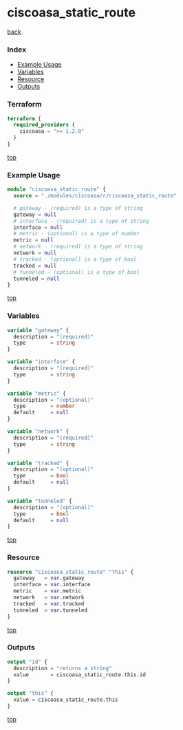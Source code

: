 # ciscoasa_static_route

[back](../ciscoasa.md)

### Index

- [Example Usage](#example-usage)
- [Variables](#variables)
- [Resource](#resource)
- [Outputs](#outputs)

### Terraform

```terraform
terraform {
  required_providers {
    ciscoasa = ">= 1.2.0"
  }
}
```

[top](#index)

### Example Usage

```terraform
module "ciscoasa_static_route" {
  source = "./modules/ciscoasa/r/ciscoasa_static_route"

  # gateway - (required) is a type of string
  gateway = null
  # interface - (required) is a type of string
  interface = null
  # metric - (optional) is a type of number
  metric = null
  # network - (required) is a type of string
  network = null
  # tracked - (optional) is a type of bool
  tracked = null
  # tunneled - (optional) is a type of bool
  tunneled = null
}
```

[top](#index)

### Variables

```terraform
variable "gateway" {
  description = "(required)"
  type        = string
}

variable "interface" {
  description = "(required)"
  type        = string
}

variable "metric" {
  description = "(optional)"
  type        = number
  default     = null
}

variable "network" {
  description = "(required)"
  type        = string
}

variable "tracked" {
  description = "(optional)"
  type        = bool
  default     = null
}

variable "tunneled" {
  description = "(optional)"
  type        = bool
  default     = null
}
```

[top](#index)

### Resource

```terraform
resource "ciscoasa_static_route" "this" {
  gateway   = var.gateway
  interface = var.interface
  metric    = var.metric
  network   = var.network
  tracked   = var.tracked
  tunneled  = var.tunneled
}
```

[top](#index)

### Outputs

```terraform
output "id" {
  description = "returns a string"
  value       = ciscoasa_static_route.this.id
}

output "this" {
  value = ciscoasa_static_route.this
}
```

[top](#index)